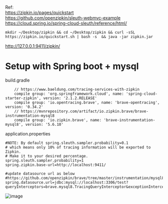 Ref:   
https://zipkin.io/pages/quickstart  
https://github.com/openzipkin/sleuth-webmvc-example  
https://cloud.spring.io/spring-cloud-sleuth/reference/html/  



```shell
mkdir ~/Desktop/zipkin && cd ~/Desktop/zipkin && curl -sSL https://zipkin.io/quickstart.sh | bash -s  && java -jar zipkin.jar
```
http://127.0.0.1:9411/zipkin/

# Setup with Spring boot + mysql

build.gradle
```shell
    // https://www.baeldung.com/tracing-services-with-zipkin
    compile group: 'org.springframework.cloud', name: 'spring-cloud-starter-zipkin', version: '2.1.2.RELEASE'
    compile group: 'io.opentracing.brave', name: 'brave-opentracing', version: '0.34.2'
    // https://mvnrepository.com/artifact/io.zipkin.brave/brave-instrumentation-mysql8
    compile group: 'io.zipkin.brave', name: 'brave-instrumentation-mysql8', version: '5.6.10'
 ```
 
 application.properties
 
 ```shell
 #NOTE: By default spring.sleuth.sampler.probability=0.1
# which means only 10% of tracing information will be exported to Zipkin.
# Make it to your desired percentage.
spring.sleuth.sampler.probability=1
spring.zipkin.base-url=http://localhost:9411/

#update datasource url as below
#https://github.com/openzipkin/brave/tree/master/instrumentation/mysql8
spring.datasource.url=jdbc:mysql://localhost:3306/test?queryInterceptors=brave.mysql8.TracingQueryInterceptor&exceptionInterceptors=brave.mysql8.TracingExceptionInterceptor&zipkinServiceName=myDatabaseService

```

![image](https://github.com/dineshbhagat/mac-configurations/blob/8697478fe3a5cfaa6fed09164ac2f1d61939415c/apm/images/Screenshot%202019-08-21%20at%206.20.32%20PM.png)
